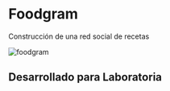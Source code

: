 # Foodgram

Construcción de una red social de recetas

![foodgram](https://user-images.githubusercontent.com/39274775/47225099-98ae1980-d393-11e8-99f6-d05849b0748e.png)


## Desarrollado para Laboratoria
